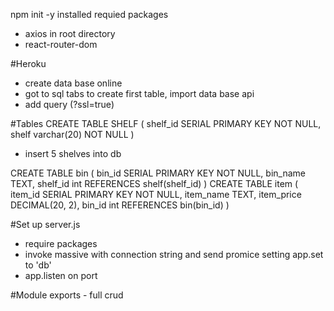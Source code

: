 npm init -y 
installed requied packages 
 - axios in root directory
 - react-router-dom


#Heroku
 - create data base online
 - got to sql tabs to create first table, import data base api
 - add query (?ssl=true)

#Tables 
CREATE TABLE SHELF (
    shelf_id SERIAL PRIMARY KEY NOT NULL,
    shelf varchar(20) NOT NULL
)
 - insert 5 shelves into db
 
CREATE TABLE bin (
    bin_id SERIAL PRIMARY KEY NOT NULL,
    bin_name TEXT,
    shelf_id int REFERENCES shelf(shelf_id)
)
CREATE TABLE item (
    item_id SERIAL PRIMARY KEY NOT NULL,
    item_name TEXT,
    item_price DECIMAL(20, 2),
    bin_id int REFERENCES bin(bin_id)
)


#Set up server.js
 - require packages 
 - invoke massive with connection string and send promice setting app.set to 'db'
 - app.listen on port

#Module exports - full crud

